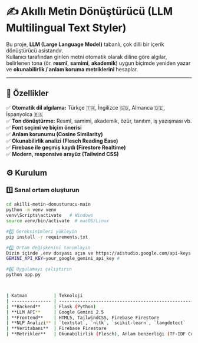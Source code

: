 # ✍️ Akıllı Metin Dönüştürücü (LLM Multilingual Text Styler)

Bu proje, **LLM (Large Language Model)** tabanlı, çok dilli bir içerik dönüştürücü asistandır.  
Kullanıcı tarafından girilen metni otomatik olarak diline göre algılar, belirlenen tona (ör. **resmî**, **samimi**, **akademik**) uygun biçimde yeniden yazar ve **okunabilirlik / anlam koruma metriklerini** hesaplar.

---

## 🚀 Özellikler

✅ **Otomatik dil algılama:** Türkçe 🇹🇷, İngilizce 🇬🇧, Almanca 🇩🇪, İspanyolca 🇪🇸  
✅ **Ton dönüştürme:** Resmî, samimi, akademik, özür, tanıtım, iş yazışması vb.  
✅ **Font seçimi ve biçim önerisi**  
✅ **Anlam korunumu (Cosine Similarity)**  
✅ **Okunabilirlik analizi (Flesch Reading Ease)**  
✅ **Firebase ile geçmiş kaydı (Firestore Realtime)**  
✅ **Modern, responsive arayüz (Tailwind CSS)**  

## ⚙️ Kurulum

### 1️⃣ Sanal ortam oluşturun
```bash
cd akilli-metin-donusturucu-main
python -m venv venv
venv\Scripts\activate   # Windows
source venv/bin/activate  # macOS/Linux

#2️⃣ Gereksinimleri yükleyin
pip install -r requirements.txt

#3️⃣ Ortam değişkenini tanımlayın
Dizin içinde .env dosyası açın ve https://aistudio.google.com/api-keys aldığınız api keyi giriniz
GEMINI_API_KEY=your_google_gemini_api_key #

#4️⃣ Uygulamayı çalıştırın
python app.py



| Katman          | Teknoloji                                                |
| --------------- | -------------------------------------------------------- |
| **Backend**     | Flask (Python)                                           |
| **LLM API**     | Google Gemini 2.5                                        |
| **Frontend**    | HTML5, TailwindCSS, Firebase Firestore                   |
| **NLP Analizi** | `textstat`, `nltk`, `scikit-learn`, `langdetect`         |
| **Veritabanı**  | Firebase Firestore                                       |
| **Metrikler**   | Okunabilirlik (Flesch), Anlam benzerliği (TF-IDF Cosine) |





